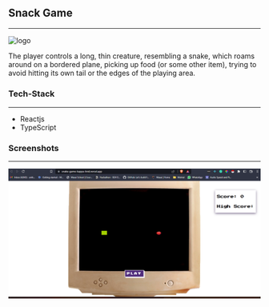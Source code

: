 ## Snack Game
---

<img align="center" src="https://img.icons8.com/emoji/1x/video-game-emoji.png" alt="logo"/>

<p>
The player controls a long, thin creature, resembling a snake, which roams around on a bordered plane, picking up food (or some other item), trying to avoid hitting its own tail or the edges of the playing area.
</p>


### Tech-Stack
___

* Reactjs
* TypeScript

### Screenshots
___

![screehshot2](./src/main.png)












